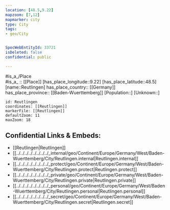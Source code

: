 ```yaml
---
location: [48.5,9.22] 
mapzoom: [7,12] 
mapmarker: city 
type: City
tags:
- geo/City


SpocWebEntityId: 33721
isDeleted: false
confidential: public

---
```

#is_a_/Place  
#is_a_ :: [[Place]] 
[has_place_longitude::9.22] 
[has_place_latitude::48.5] 
[name::Reutlingen] 
has_place_country:: [[Germany]]  
has_place_province:: [[Baden-Wuerttemberg]] 
[Population::] 
[Unknown::] 


```leaflet
id: Reutlingen
coordinates: [[Reutlingen]] 
markerFile: [[Reutlingen]] 
defaultZoom: 11 
maxZoom: 18
```


## Confidential Links & Embeds: 
- [[Reutlingen|Reutlingen]]  
- [[../../../../../../../../_internal/geo/Continent/Europe/Germany/West/Baden-Wuerttemberg/City/Reutlingen.internal|Reutlingen.internal]] 
- [[../../../../../../../../_protect/geo/Continent/Europe/Germany/West/Baden-Wuerttemberg/City/Reutlingen.protect|Reutlingen.protect]] 
- [[../../../../../../../../_private/geo/Continent/Europe/Germany/West/Baden-Wuerttemberg/City/Reutlingen.private|Reutlingen.private]] 
- [[../../../../../../../../_personal/geo/Continent/Europe/Germany/West/Baden-Wuerttemberg/City/Reutlingen.personal|Reutlingen.personal]] 
- [[../../../../../../../../_secret/geo/Continent/Europe/Germany/West/Baden-Wuerttemberg/City/Reutlingen.secret|Reutlingen.secret]] 
